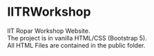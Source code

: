 # IITRWorkshop
IIT Ropar Workshop Website.<br>
The project is in vanilla HTML/CSS (Bootstrap 5).<br>
All HTML Files are contained in the public folder.<br>
